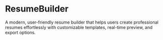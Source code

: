 # ResumeBuilder
A modern, user-friendly resume builder that helps users create professional resumes effortlessly with customizable templates, real-time preview, and export options.
